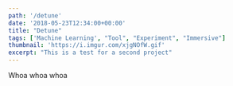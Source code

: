 ```yaml
---
path: '/detune'
date: '2018-05-23T12:34:00+00:00'
title: "Detune"
tags: ['Machine Learning', "Tool", "Experiment", "Immersive"]
thumbnail: 'https://i.imgur.com/xjgNOfW.gif'
excerpt: "This is a test for a second project"
---
```

Whoa whoa whoa